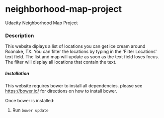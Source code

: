 # neighborhood-map-project
Udacity Neighborhood Map Project

### Description

This website diplays a list of locations you can get ice cream around Roanoke, TX. You can filter the locations by typing in the 'Filter Locations' text field. The list and map will update as soon as the text field loses focus. The filter will display all locations that contain the text.

##### Installation
This website requires bower to install all dependencies. please see https://bower.io/ for directions on how to install bower.

Once bower is installed:

1. Run `bower update`
